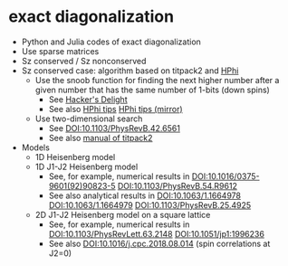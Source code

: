 # exact diagonalization

* Python and Julia codes of exact diagonalization
* Use sparse matrices
* Sz conserved / Sz nonconserved
* Sz conserved case: algorithm based on titpack2 and [HPhi](https://github.com/issp-center-dev/HPhi)
  * Use the snoob function for finding the next higher number after a given number that has the same number of 1-bits (down spins)
    * See [Hacker's Delight](https://www.hackersdelight.org/hdcodetxt/snoob.c.txt)
    * See also [HPhi tips](http://www.pasums.issp.u-tokyo.ac.jp/wp-content/themes/HPhi/media/develop/tips.pdf)
      [HPhi tips (mirror)](http://issp-center-dev.github.io/HPhi/develop/tips.pdf)
  * Use two-dimensional search
    * See [DOI:10.1103/PhysRevB.42.6561](https://doi.org/10.1103/PhysRevB.42.6561)
    * See also [manual of titpack2](http://hdl.handle.net/2433/94584)
* Models
  * 1D Heisenberg model
  * 1D J1-J2 Heisenberg model
    * See, for example, numerical results in
      [DOI:10.1016/0375-9601(92)90823-5](https://doi.org/10.1016/0375-9601(92)90823-5)
      [DOI:10.1103/PhysRevB.54.R9612](https://doi.org/10.1103/PhysRevB.54.R9612)
    * See also analytical results in
      [DOI:10.1063/1.1664978](https://doi.org/10.1063/1.1664978)
      [DOI:10.1063/1.1664979](https://doi.org/10.1063/1.1664979)
      [DOI:10.1103/PhysRevB.25.4925](https://doi.org/10.1103/PhysRevB.25.4925)
  * 2D J1-J2 Heisenberg model on a square lattice
    * See, for example, numerical results in
      [DOI:10.1103/PhysRevLett.63.2148](https://doi.org/10.1103/PhysRevLett.63.2148)
      [DOI:10.1051/jp1:1996236](https://doi.org/10.1051/jp1:1996236)
    * See also [DOI:10.1016/j.cpc.2018.08.014](https://doi.org/10.1016/j.cpc.2018.08.014)
      (spin correlations at J2=0)
